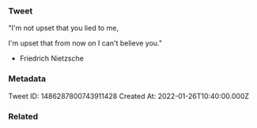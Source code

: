 ### Tweet
"I'm not upset that you lied to me,

I'm upset that from now on I can't believe you."

- Friedrich Nietzsche

### Metadata
Tweet ID: 1486287800743911428
Created At: 2022-01-26T10:40:00.000Z

### Related

